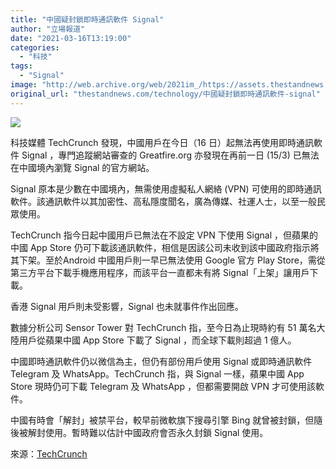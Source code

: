 ```yaml
---
title: "中國疑封鎖即時通訊軟件 Signal"
author: "立場報道"
date: "2021-03-16T13:19:00"
categories:
  - "科技"
tags:
  - "Signal"
image: "http://web.archive.org/web/2021im_/https://assets.thestandnews.com/media/photos/20210316-37_I8Ez9.png"
original_url: "thestandnews.com/technology/中國疑封鎖即時通訊軟件-signal"
---
```

![](http://web.archive.org/web/2021im_/https://assets.thestandnews.com/media/photos/20210316-37_I8Ez9.png)

科技媒體 TechCrunch 發現，中國用戶在今日（16 日）起無法再使用即時通訊軟件 Signal ，專門追蹤網站審查的 Greatfire.org 亦發現在再前一日 (15/3) 已無法在中國境內瀏覽 Signal 的官方網站。

Signal 原本是少數在中國境內，無需使用虛擬私人網絡 (VPN) 可使用的即時通訊軟件。該通訊軟件以其加密性、高私隱度聞名，廣為傳媒、社運人士，以至一般民眾使用。

TechCrunch 指今日起中國用戶已無法在不設定 VPN 下使用 Signal ，但蘋果的中國 App Store 仍可下載該通訊軟件，相信是因該公司未收到該中國政府指示將其下架。至於Android 中國用戶則一早已無法使用 Google 官方 Play Store，需從第三方平台下載手機應用程序，而該平台一直都未有將 Signal「上架」讓用戶下載。

香港 Signal 用戶則未受影響，Signal 也未就事件作出回應。

數據分析公司 Sensor Tower 對 TechCrunch 指，至今日為止現時約有 51 萬名大陸用戶從蘋果中國 App Store 下載了 Signal ，而全球下載則超過 1 億人。

中國即時通訊軟件仍以微信為主，但仍有部份用戶使用 Signal 或即時通訊軟件 Telegram 及 WhatsApp。TechCrunch 指，與 Signal 一樣，蘋果中國 App Store 現時仍可下載 Telegram 及 WhatsApp ，但都需要開啟 VPN 才可使用該軟件。

中國有時會「解封」被禁平台，較早前微軟旗下搜尋引擎 Bing 就曾被封鎖，但隨後被解封使用。暫時難以估計中國政府會否永久封鎖 Signal 使用。 

來源：[TechCrunch](http://web.archive.org/web/20211229132322/https://techcrunch.com/2021/03/15/signal-is-down-in-china/?fbclid=IwAR1jc3D4zbMsaMa9pCTCEGe1fv-kSS5zaFde0oIkjPS6sHDbhsCa4NZQ75c)